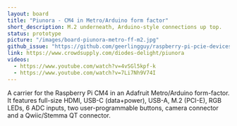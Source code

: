 ```yaml
---
layout: board
title: "Piunora - CM4 in Metro/Arduino form factor"
short_description: M.2 underneath, Arduino-style connections up top.
status: prototype
picture: "/images/board-piunora-metro-ff-m2.jpg"
github_issue: "https://github.com/geerlingguy/raspberry-pi-pcie-devices/issues/25#issuecomment-742956897"
link: https://www.crowdsupply.com/diodes-delight/piunora
videos:
  - https://www.youtube.com/watch?v=4vSGl5kpf-k
  - https://www.youtube.com/watch?v=7Li7Nh9V74I
---
```

A carrier for the Raspberry Pi CM4 in an Adafruit Metro/Arduino form-factor.
It features full-size HDMI, USB-C (data+power), USB-A, M.2 (PCI-E), RGB LEDs, 6 ADC inputs, two user-programmable buttons, camera connector and a Qwiic/Stemma QT connector.

